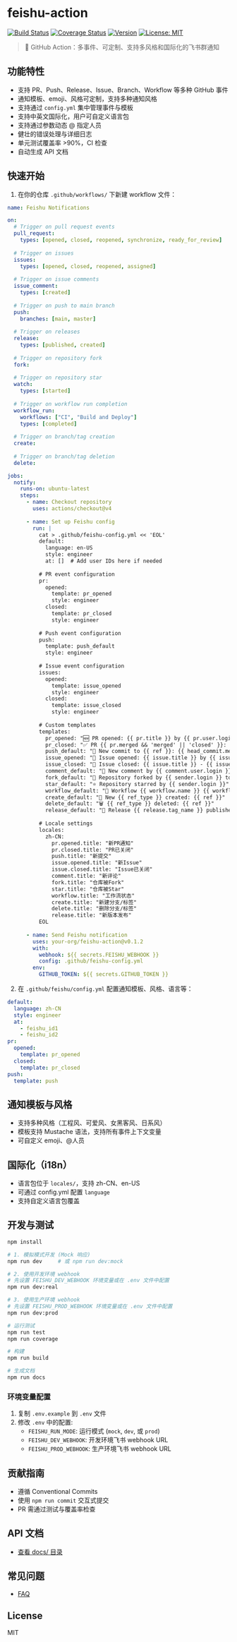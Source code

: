 # feishu-action

[![Build Status](https://github.com/your-org/feishu-action/actions/workflows/ci.yml/badge.svg)](https://github.com/your-org/feishu-action/actions)
[![Coverage Status](https://img.shields.io/coveralls/github/your-org/feishu-action/main.svg)](https://coveralls.io/github/your-org/feishu-action)
[![Version](https://img.shields.io/npm/v/feishu-action.svg)](https://www.npmjs.com/package/feishu-action)
[![License: MIT](https://img.shields.io/badge/License-MIT-yellow.svg)](LICENSE)

> 🚀 GitHub Action：多事件、可定制、支持多风格和国际化的飞书群通知

## 功能特性
- 支持 PR、Push、Release、Issue、Branch、Workflow 等多种 GitHub 事件
- 通知模板、emoji、风格可定制，支持多种通知风格
- 支持通过 `config.yml` 集中管理事件与模板
- 支持中英文国际化，用户可自定义语言包
- 支持通过参数动态 @ 指定人员
- 健壮的错误处理与详细日志
- 单元测试覆盖率 >90%，CI 检查
- 自动生成 API 文档

## 快速开始

1. 在你的仓库 `.github/workflows/` 下新建 workflow 文件：

```yaml
name: Feishu Notifications

on:
  # Trigger on pull request events
  pull_request:
    types: [opened, closed, reopened, synchronize, ready_for_review]
  
  # Trigger on issues
  issues:
    types: [opened, closed, reopened, assigned]
  
  # Trigger on issue comments
  issue_comment:
    types: [created]
  
  # Trigger on push to main branch
  push:
    branches: [main, master]
  
  # Trigger on releases
  release:
    types: [published, created]
  
  # Trigger on repository fork
  fork:
  
  # Trigger on repository star
  watch:
    types: [started]
  
  # Trigger on workflow run completion
  workflow_run:
    workflows: ["CI", "Build and Deploy"]
    types: [completed]
  
  # Trigger on branch/tag creation
  create:
  
  # Trigger on branch/tag deletion
  delete:

jobs:
  notify:
    runs-on: ubuntu-latest
    steps:
      - name: Checkout repository
        uses: actions/checkout@v4
        
      - name: Set up Feishu config
        run: |
          cat > .github/feishu-config.yml << 'EOL'
          default:
            language: en-US
            style: engineer
            at: []  # Add user IDs here if needed
          
          # PR event configuration
          pr:
            opened:
              template: pr_opened
              style: engineer
            closed:
              template: pr_closed
              style: engineer
              
          # Push event configuration
          push:
            template: push_default
            style: engineer
            
          # Issue event configuration
          issues:
            opened:
              template: issue_opened
              style: engineer
            closed:
              template: issue_closed
              style: engineer
              
          # Custom templates
          templates:
            pr_opened: "🆕 PR opened: {{ pr.title }} by {{ pr.user.login }} - {{ pr.html_url }}"
            pr_closed: "✅ PR {{ pr.merged && 'merged' || 'closed' }}: {{ pr.title }} - {{ pr.html_url }}"
            push_default: "📌 New commit to {{ ref }}: {{ head_commit.message }} by {{ head_commit.author.name }}"
            issue_opened: "🐛 Issue opened: {{ issue.title }} by {{ issue.user.login }} - {{ issue.html_url }}"
            issue_closed: "🏁 Issue closed: {{ issue.title }} - {{ issue.html_url }}"
            comment_default: "💬 New comment by {{ comment.user.login }}: {{ comment.body | truncate(100) }}"
            fork_default: "🍴 Repository forked by {{ sender.login }} to {{ forkee.full_name }}"
            star_default: "⭐ Repository starred by {{ sender.login }}"
            workflow_default: "🔄 Workflow {{ workflow.name }} {{ workflow.conclusion == 'success' ? '✅' : '❌' }}"
            create_default: "📂 New {{ ref_type }} created: {{ ref }}"
            delete_default: "🗑️ {{ ref_type }} deleted: {{ ref }}"
            release_default: "🚀 Release {{ release.tag_name }} published: {{ release.name }}"
            
          # Locale settings
          locales:
            zh-CN:
              pr.opened.title: "新PR通知"
              pr.closed.title: "PR已关闭"
              push.title: "新提交"
              issue.opened.title: "新Issue"
              issue.closed.title: "Issue已关闭"
              comment.title: "新评论"
              fork.title: "仓库被Fork"
              star.title: "仓库被Star"
              workflow.title: "工作流状态"
              create.title: "新建分支/标签"
              delete.title: "删除分支/标签"
              release.title: "新版本发布"
          EOL
        
      - name: Send Feishu notification
        uses: your-org/feishu-action@v0.1.2
        with:
          webhook: ${{ secrets.FEISHU_WEBHOOK }}
          config: .github/feishu-config.yml
        env:
          GITHUB_TOKEN: ${{ secrets.GITHUB_TOKEN }}
```

2. 在 `.github/feishu/config.yml` 配置通知模板、风格、语言等：

```yaml
default:
  language: zh-CN
  style: engineer
  at:
    - feishu_id1
    - feishu_id2
pr:
  opened:
    template: pr_opened
  closed:
    template: pr_closed
push:
  template: push
```

## 通知模板与风格
- 支持多种风格（工程风、可爱风、女黑客风、日系风）
- 模板支持 Mustache 语法，支持所有事件上下文变量
- 可自定义 emoji、@人员

## 国际化（i18n）
- 语言包位于 `locales/`，支持 zh-CN、en-US
- 可通过 config.yml 配置 `language`
- 支持自定义语言包覆盖

## 开发与测试
```bash
npm install

# 1. 模拟模式开发 (Mock 响应)
npm run dev     # 或 npm run dev:mock

# 2. 使用开发环境 webhook
# 先设置 FEISHU_DEV_WEBHOOK 环境变量或在 .env 文件中配置
npm run dev:real

# 3. 使用生产环境 webhook
# 先设置 FEISHU_PROD_WEBHOOK 环境变量或在 .env 文件中配置
npm run dev:prod

# 运行测试
npm run test
npm run coverage

# 构建
npm run build

# 生成文档
npm run docs
```

### 环境变量配置
1. 复制 `.env.example` 到 `.env` 文件
2. 修改 `.env` 中的配置:
   - `FEISHU_RUN_MODE`: 运行模式 (`mock`, `dev`, 或 `prod`)
   - `FEISHU_DEV_WEBHOOK`: 开发环境飞书 webhook URL
   - `FEISHU_PROD_WEBHOOK`: 生产环境飞书 webhook URL

## 贡献指南
- 遵循 Conventional Commits
- 使用 `npm run commit` 交互式提交
- PR 需通过测试与覆盖率检查

## API 文档
- [查看 docs/ 目录](./docs/index.html)

## 常见问题
- [FAQ](./docs/FAQ.md)

## License
MIT 
